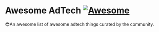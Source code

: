 # Awesome AdTech [![Awesome](https://awesome.re/badge-flat.svg)](https://awesome.re)

😎An awesome list of awesome adtech things curated by the community.
